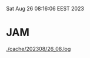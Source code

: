 Sat Aug 26 08:16:06 EEST 2023
# JAM
<a href='./cache/202308/26_08.log'>./cache/202308/26_08.log</a>
